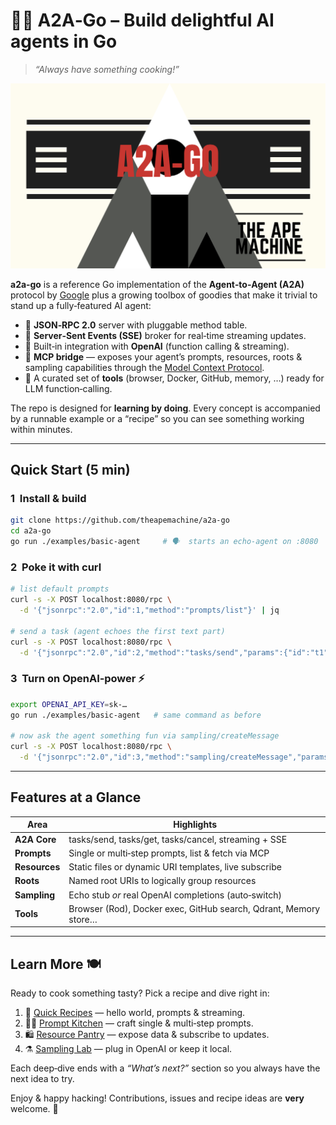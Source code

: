 # 🧑‍🍳 A2A‑Go – Build delightful AI agents in Go  

> _“Always have something cooking!”_

![A2A‑Go](a2a-go.png)

**a2a‑go** is a reference Go implementation of the **Agent‑to‑Agent (A2A)**
protocol by [Google](https://google.github.io/A2A/#/) plus a growing toolbox
of goodies that make it trivial to stand up a fully‑featured AI agent:

- 🔌 **JSON‑RPC 2.0** server with pluggable method table.
- 📡 **Server‑Sent Events (SSE)** broker for real‑time streaming updates.
- 🧠 Built‑in integration with **OpenAI** (function calling & streaming).
- 📜 **MCP bridge** — exposes your agent’s prompts, resources, roots &
  sampling capabilities through the [Model Context Protocol](https://modelcontextprotocol.io).
- 🔧 A curated set of **tools** (browser, Docker, GitHub, memory, …) ready for
  LLM function‑calling.

The repo is designed for **learning by doing**. Every concept is accompanied
by a runnable example or a “recipe” so you can see something working within
minutes.

---

## Quick Start (5 min)

### 1  Install & build

```bash
git clone https://github.com/theapemachine/a2a-go
cd a2a-go
go run ./examples/basic-agent     # 🗣️  starts an echo‑agent on :8080
```

### 2  Poke it with curl

```bash
# list default prompts
curl -s -X POST localhost:8080/rpc \
  -d '{"jsonrpc":"2.0","id":1,"method":"prompts/list"}' | jq

# send a task (agent echoes the first text part)
curl -s -X POST localhost:8080/rpc \
  -d '{"jsonrpc":"2.0","id":2,"method":"tasks/send","params":{"id":"t1","message":{"role":"user","parts":[{"type":"text","text":"Hello!"}]}}}' | jq
```

### 3  Turn on OpenAI‑power ⚡️

```bash
export OPENAI_API_KEY=sk‑…
go run ./examples/basic-agent   # same command as before

# now ask the agent something fun via sampling/createMessage
curl -s -X POST localhost:8080/rpc \
  -d '{"jsonrpc":"2.0","id":3,"method":"sampling/createMessage","params":{"systemPrompt":"You are a pirate 🤖☠️","temperature":0.9,"messages":[]}}' | jq
```

---

## Features at a Glance

| Area          | Highlights                                                       |
| ------------- | ---------------------------------------------------------------- |
| **A2A Core**  | tasks/send, tasks/get, tasks/cancel, streaming + SSE             |
| **Prompts**   | Single or multi‑step prompts, list & fetch via MCP               |
| **Resources** | Static files or dynamic URI templates, live subscribe            |
| **Roots**     | Named root URIs to logically group resources                     |
| **Sampling**  | Echo stub _or_ real OpenAI completions (auto‑switch)             |
| **Tools**     | Browser (Rod), Docker exec, GitHub search, Qdrant, Memory store… |

---

## Learn More 🍽️

Ready to cook something tasty? Pick a recipe and dive right in:

1. 🥄 [Quick Recipes](docs/quickstart.md) — hello world, prompts & streaming.
2. 🧑‍🍳 [Prompt Kitchen](docs/prompts.md) — craft single & multi‑step prompts.
3. 🛍️ [Resource Pantry](docs/resources.md) — expose data & subscribe to updates.
4. ⚗️ [Sampling Lab](docs/sampling.md) — plug in OpenAI or keep it local.

Each deep‑dive ends with a _“What’s next?”_ section so you always have the next
idea to try.

Enjoy & happy hacking! Contributions, issues and recipe ideas are **very**
welcome. 💛
